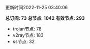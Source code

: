 更新时间2022-11-25 03:40:06

**总订阅: 73**
**总节点: 1042**
**有效节点: 293**
- trojan节点: 78
- v2ray节点: 183
- ss节点: 32
